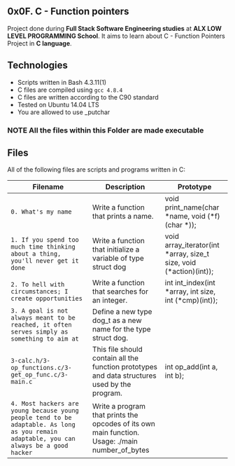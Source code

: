 ## 0x0F. C - Function pointers ##

Project done during **Full Stack Software Engineering studies** at **ALX LOW LEVEL PROGRAMMING School**. It aims to learn about C - Function Pointers Project in **C language**.

## Technologies
* Scripts written in Bash 4.3.11(1)
* C files are compiled using `gcc 4.8.4`
* C files are written according to the C90 standard
* Tested on Ubuntu 14.04 LTS
* You are allowed to use _putchar

### NOTE All the files within this Folder are made executable ###

## Files
All of the following files are scripts and programs written in C:

| Filename | Description | Prototype  |
| -------- | ----------- | ---------- |
| `0. What's my name` |Write a function that prints a name.| void print_name(char *name, void (*f)(char *)); |
| `1. If you spend too much time thinking about a thing, you'll never get it done` |Write a function that initialize a variable of type struct dog |void array_iterator(int *array, size_t size, void (*action)(int));|
| `2. To hell with circumstances; I create opportunities` | Write a function that searches for an integer. | int int_index(int *array, int size, int (*cmp)(int)); |
| `3. A goal is not always meant to be reached, it often serves simply as something to aim at` |  Define a new type dog_t as a new name for the type struct dog.| |
| `3-calc.h/3-op_functions.c/3-get_op_func.c/3-main.c` |This file should contain all the function prototypes and data structures used by the program. | int op_add(int a, int b); |
| `4. Most hackers are young because young people tend to be adaptable. As long as you remain adaptable, you can always be a good hacker` | Write a program that prints the opcodes of its own main function. Usage: ./main number_of_bytes |  |
